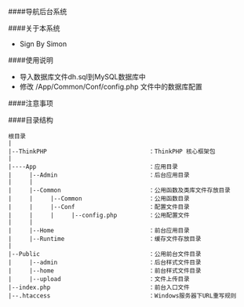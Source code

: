 ####导航后台系统

####关于本系统

 - Sign By Simon

####使用说明

 - 导入数据库文件dh.sql到MySQL数据库中
 - 修改 /App/Common/Conf/config.php 文件中的数据库配置

####注意事项

<!--  - 本系统需开启rewrite服务，Apache服务器下为.htaccess文件，Nginx服务器下需引入rewrite.conf文件
- 本系统启用了文件缓存技术，请确保 /App/Runtime 目录有可写权限 -->

####目录结构

	根目录
	|
	|--ThinkPHP                             ：ThinkPHP 核心框架包
	|
	|----App                                ：应用目录
	|     |--Admin                          ：后台应用目录
    |     |
	|     |--Common                         ：公用函数及类库文件存放目录
    |     |     |--Common                   ：公用函数目录 
	|     |     |--Conf                     ：配置文件目录
	|     |     |     |--config.php         ：公用配置文件
	|     |
	|     |--Home                           ：前台应用目录
	|     |--Runtime                        ：缓存文件存放目录
	|
	|--Public                               ：公用前台文件目录
	|     |--admin                          ：后台样式文件目录
	|     |--home                           ：前台样式文件目录
	|     |--upload                         ：文件上传目录
	|--index.php                            ：前台入口文件
	|--.htaccess                            ：Windows服务器下URL重写规则
